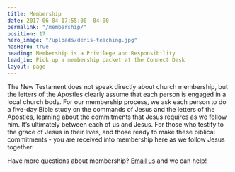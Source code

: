 ```yaml
---
title: Membership
date: 2017-06-04 17:55:00 -04:00
permalink: "/membership/"
position: 17
hero_image: "/uploads/denis-teaching.jpg"
hasHero: true
heading: Membership is a Privilege and Responsibility
lead_in: Pick up a membership packet at the Connect Desk
layout: page
---
```

The New Testament does not speak directly about church membership, but the letters of the Apostles clearly assume that each person is engaged in a local church body. For our membership process, we ask each person to do a five-day Bible study on the commands of Jesus and the letters of the Apostles, learning about the commitments that Jesus requires as we follow him. It’s ultimately between each of us and Jesus. For those who testify to the grace of Jesus in their lives, and those ready to make these biblical commitments - you are received into membership here as we follow Jesus together.

Have more questions about membership? [Email us](mailto:terri@mariemontchurch.org) and we can help!
